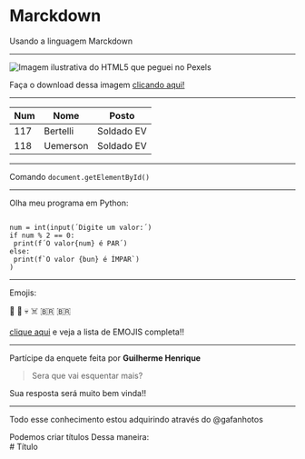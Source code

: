 # Marckdown
 Usando a linguagem Marckdown

---

![Imagem ilustrativa do HTML5 que peguei no Pexels](https://github.com/Guilherme-Bertelli/Marckdown/assets/68753347/7ff269a2-bc1b-4085-902e-19a6ec68eb9b)

Faça o download dessa imagem [clicando aqui!](https://www.pexels.com/pt-br/foto/html-abstrato-resumo-abstrair-12081657/)

***

Num | Nome | Posto
---|---|---
117 | Bertelli | Soldado EV
118 | Uemerson | Soldado EV

---

Comando `document.getElementById()`

***

Olha meu programa em Python:

```

num = int(input(´Digite um valor:´)
if num % 2 == 0:
 print(f´O valor{num} é PAR´)
else:
 print(f`O valor {bun} é ÍMPAR`)
)

```

---

Emojis:

🖖 🤙 💀 ☠️ 🇧🇷 🇧🇷 

[clique aqui](https://github.com/ikatyang/emoji-cheat-sheet?tab=readme-ov-file#smileys--emotion) e veja a lista de EMOJIS completa!! 

---

Partícipe da enquete feita por **Guilherme Henrique**
 
> Sera que vai esquentar mais?

Sua resposta será muito bem vinda!!

---

Todo esse conhecimento estou adquirindo através do @gafanhotos

Podemos criar títulos Dessa maneira: </br>
\# Título


